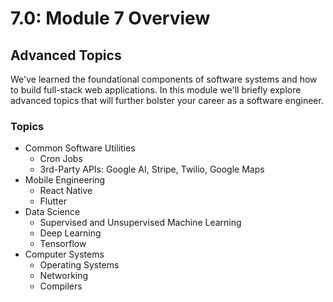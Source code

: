 # 7.0: Module 7 Overview

## **Advanced Topics**

We've learned the foundational components of software systems and how to build full-stack web applications. In this module we'll briefly explore advanced topics that will further bolster your career as a software engineer.

### Topics

* Common Software Utilities
  * Cron Jobs
  * 3rd-Party APIs: Google AI, Stripe, Twilio, Google Maps
* Mobile Engineering
  * React Native
  * Flutter
* Data Science
  * Supervised and Unsupervised Machine Learning
  * Deep Learning
  * Tensorflow
* Computer Systems
  * Operating Systems
  * Networking
  * Compilers

